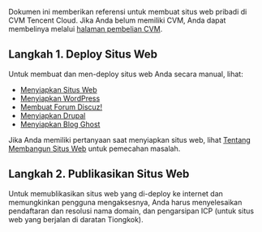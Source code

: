 Dokumen ini memberikan referensi untuk membuat situs web pribadi di CVM Tencent Cloud. Jika Anda belum memiliki CVM, Anda dapat membelinya melalui [halaman pembelian CVM](https://buy.cloud.tencent.com/cvm?tab=cvm).

## Langkah 1. Deploy Situs Web
Untuk membuat dan men-deploy situs web Anda secara manual, lihat:
- [Menyiapkan Situs Web](https://intl.cloud.tencent.com/document/product/213/34815)
- [Menyiapkan WordPress](https://intl.cloud.tencent.com/document/product/213/33469)
- [Membuat Forum Discuz!](https://intl.cloud.tencent.com/document/product/213/34278)
- [Menyiapkan Drupal](https://intl.cloud.tencent.com/document/product/213/34814)
- [Menyiapkan Blog Ghost](https://intl.cloud.tencent.com/document/product/213/34816)

Jika Anda memiliki pertanyaan saat menyiapkan situs web, lihat [Tentang Membangun Situs Web](https://intl.cloud.tencent.com/document/product/213/40508) untuk pemecahan masalah.


## Langkah 2. Publikasikan Situs Web
Untuk memublikasikan situs web yang di-deploy ke internet dan memungkinkan pengguna mengaksesnya, Anda harus menyelesaikan pendaftaran dan resolusi nama domain, dan pengarsipan ICP (untuk situs web yang berjalan di daratan Tiongkok).